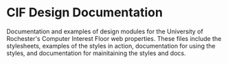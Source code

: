 # CIF Design Documentation

Documentation and examples of design modules for the University of Rochester's Computer Interest Floor web properties. These files include the stylesheets, examples of the styles in action, documentation for using the styles, and documentation for mainitaining the styles and docs.